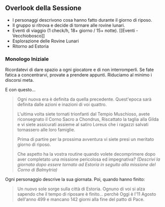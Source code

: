 ## Overlook della Sessione
- I personaggi descrivono cosa hanno fatto durante il giorno di riposo.
- Il gruppo si ritrova e decide di tornare alle rovine lunari.
- Eventi di viaggio (1 check/h, 18+ giorno / 15+ notte). [[Eventi - Vecchiobosco]]
- Esplorazione delle Rovine Lunari
- Ritorno ad Estoria
  
### Monologo Iniziale
Ricordatevi di dare spazio a ogni giocatore e di non interromperli.
Se fate fatica a concentrarvi, provate a prendere appunti.
Riduciamo al minimo i discorsi meta.

E con questo...
> Ogni nuova era è definita da quella precedente.
> Quest'epoca sarà definita dalle azioni e inazioni di voi quattro.
> 
> L'ultima volta siete tornati trionfanti dal Tempio Muschioso, avete riconsegnato il Corno Sacro a Chondrus, Riscattato la taglia alla Gilda e vi siete assicurati assieme al satiro Loreus che i ragazzi salvati tornassero alle loro famiglie.
> 
> Prima di partire per la prossima avventura vi siete presi un meritato giorno di riposo.
> 
> Che aspetto ha la vostra routine quando volete decomprimere dopo aver completato una missione pericolosa ed impegnativa? *(Descrivi la giornata dopo essere tornato ad Estoria in seguito alla missione del Corno di Balmytria)*


Ogni personaggio descrive la sua giornata. Poi, quando hanno finito:
> Un nuovo sole sorge sulla città di Estoria.
> Ognuno di voi si alza sapendo che il tempo di riposare è finito... perchè Oggi è l'11 Agosto dell'anno 499 e mancano 142 giorni alla fine del patto di Pace.